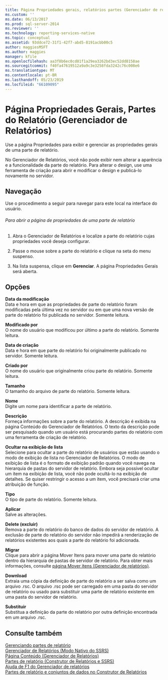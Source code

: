 ```yaml
---
title: Página Propriedades gerais, relatórios partes (Gerenciador de relatórios) | Microsoft Docs
ms.custom: ''
ms.date: 06/13/2017
ms.prod: sql-server-2014
ms.reviewer: ''
ms.technology: reporting-services-native
ms.topic: conceptual
ms.assetid: 93ddce72-31f1-42f7-abd5-8191acbb00c5
author: maggiesMSFT
ms.author: maggies
manager: kfile
ms.openlocfilehash: aa3f8b6ec0cd81f1a29ea3262bd3ec52dd8158ae
ms.sourcegitcommit: f40fa47619512a9a9c3e3258fda3242c76c008e6
ms.translationtype: MT
ms.contentlocale: pt-BR
ms.lasthandoff: 05/23/2019
ms.locfileid: "66109095"
---
```

# <a name="general-properties-page-report-parts-report-manager"></a>Página Propriedades Gerais, Partes do Relatório (Gerenciador de Relatórios)
  Use a página Propriedades para exibir e gerenciar as propriedades gerais de uma parte de relatório.  
  
 No Gerenciador de Relatórios, você não pode exibir nem alterar a aparência e a funcionalidade da parte do relatório. Para alterar o design, use uma ferramenta de criação para abrir e modificar o design e publicá-lo novamente no servidor.  
  
## <a name="navigation"></a>Navegação  
 Use o procedimento a seguir para navegar para este local na interface do usuário.  
  
###### <a name="to-open-the-properties-page-for-a-report-part"></a>Para abrir a página de propriedades de uma parte de relatório  
  
1.  Abra o Gerenciador de Relatórios e localize a parte do relatório cujas propriedades você deseja configurar.  
  
2.  Passe o mouse sobre a parte do relatório e clique na seta do menu suspenso.  
  
3.  Na lista suspensa, clique em **Gerenciar**. A página Propriedades Gerais será aberta.  
  
## <a name="options"></a>Opções  
 **Data da modificação**  
 Data e hora em que as propriedades de parte do relatório foram modificadas pela última vez no servidor ou em que uma nova versão de parte do relatório foi publicada no servidor. Somente leitura.  
  
 **Modificado por**  
 O nome do usuário que modificou por último a parte do relatório. Somente leitura.  
  
 **Data de criação**  
 Data e hora em que parte do relatório foi originalmente publicado no servidor. Somente leitura.  
  
 **Criado por**  
 O nome do usuário que originalmente criou parte do relatório. Somente leitura.  
  
 **Tamanho**  
 O tamanho do arquivo de parte do relatório. Somente leitura.  
  
 **Nome**  
 Digite um nome para identificar a parte de relatório.  
  
 **Descrição**  
 Forneça informações sobre a parte do relatório. A descrição é exibida na página Conteúdo do Gerenciador de Relatórios. O texto da descrição pode ser pesquisado quando um usuário está procurando partes do relatório com uma ferramenta de criação de relatório.  
  
 **Ocultar na exibição de lista**  
 Selecione para ocultar a parte do relatório de usuários que estão usando o modo de exibição de lista no Gerenciador de Relatórios. O modo de exibição de lista é o formato de exibição padrão quando você navega na hierarquia de pastas do servidor de relatório. Embora seja possível ocultar um item na exibição de lista, você não pode ocultá-lo na exibição de detalhes. Se quiser restringir o acesso a um item, você precisará criar uma atribuição de função.  
  
 **Tipo**  
 O tipo de parte do relatório. Somente leitura.  
  
 **Aplicar**  
 Salve as alterações.  
  
 **Delete (excluir)**  
 Remova a parte do relatório do banco de dados do servidor de relatório. A exclusão de parte do relatório do servidor não impedirá a renderização de relatórios existentes aos quais a parte do relatório foi adicionada.  
  
 **Migrar**  
 Clique para abrir a página Mover Itens para mover uma parte do relatório dentro da hierarquia de pastas de servidor de relatório. Para obter mais informações, consulte [página Mover itens &#40;Gerenciador de relatórios&#41;](../../2014/reporting-services/move-items-page-report-manager.md).  
  
 **Download**  
 Extraia uma cópia da definição de parte do relatório a ser salva como um arquivo .rsc. O arquivo .rsc pode ser carregado em uma pasta do servidor de relatório ou usado para substituir uma parte de relatório existente em uma pasta do servidor de relatório.  
  
 **Substituir**  
 Substitua a definição da parte do relatório por outra definição encontrada em um arquivo .rsc.  
  
## <a name="see-also"></a>Consulte também  
 [Gerenciando partes de relatório](report-design/managing-report-parts.md)   
 [Gerenciador de Relatórios &#40;Modo Nativo do SSRS&#41;](../../2014/reporting-services/report-manager-ssrs-native-mode.md)   
 [Página Conteúdo &#40;Gerenciador de Relatórios&#41;](../../2014/reporting-services/contents-page-report-manager.md)   
 [Partes de relatório &#40;Construtor de Relatórios e SSRS&#41;](report-parts-report-builder-and-ssrs.md)   
 [Ajuda de F1 do Gerenciador de relatórios](../../2014/reporting-services/report-manager-f1-help.md)   
 [Partes de relatório e conjuntos de dados no Construtor de Relatórios](report-data/report-parts-and-datasets-in-report-builder.md)  
  
  
